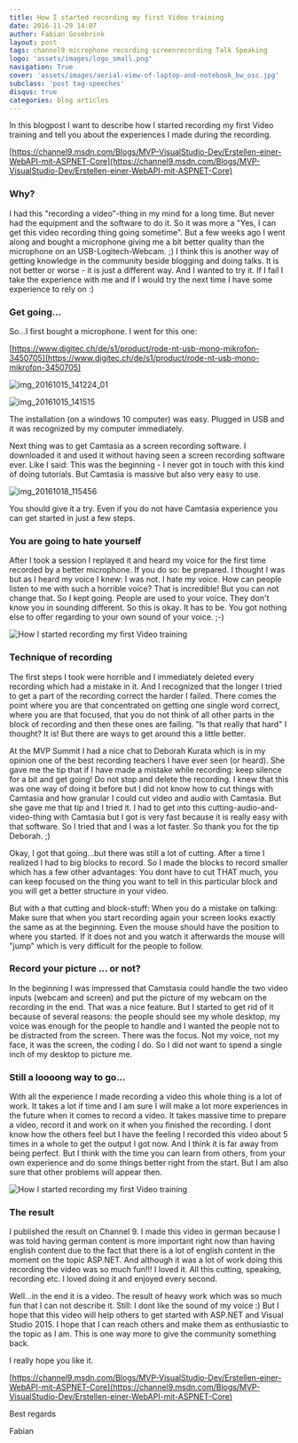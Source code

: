 ```yaml
---
title: How I started recording my first Video training
date: 2016-11-29 14:07
author: Fabian Gosebrink
layout: post
tags: channel9 microphone recording screenrecording Talk Speaking
logo: 'assets/images/logo_small.png'
navigation: True
cover: 'assets/images/aerial-view-of-laptop-and-notebook_bw_osc.jpg'
subclass: 'post tag-speeches'
disqus: true
categories: blog articles
---
```


In this blogpost I want to describe how I started recording my first Video training and tell you about the experiences I made during the recording.

[https://channel9.msdn.com/Blogs/MVP-VisualStudio-Dev/Erstellen-einer-WebAPI-mit-ASPNET-Core](https://channel9.msdn.com/Blogs/MVP-VisualStudio-Dev/Erstellen-einer-WebAPI-mit-ASPNET-Core)

### Why?

I had this "recording a video"-thing in my mind for a long time. But never had the equipment and the software to do it. So it was more a "Yes, I can get this video recording thing going sometime". But a few weeks ago I went along and bought a microphone giving me a bit better quality than the microphone on an USB-Logitech-Webcam. ;) I think this is another way of getting knowledge in the community beside blogging and doing talks. It is not better or worse - it is just a different way. And I wanted to try it. If I fail I take the experience with me and if I would try the next time I have some experience to rely on :)

### Get going...

So...I first bought a microphone. I went for this one:

[https://www.digitec.ch/de/s1/product/rode-nt-usb-mono-mikrofon-3450705](https://www.digitec.ch/de/s1/product/rode-nt-usb-mono-mikrofon-3450705)

![img_20161015_141224_01]({{site.baseurl}}assets/articles/wp-content/uploads/2016/11/IMG_20161015_141224_01-1024x576.jpg)

![img_20161015_141515]({{site.baseurl}}assets/articles/wp-content/uploads/2016/11/IMG_20161015_141515-e1480155685781-1024x576.jpg)

The installation (on a windows 10 computer) was easy. Plugged in USB and it was recognized by my computer immediately.

Next thing was to get Camtasia as a screen recording software. I downloaded it and used it without having seen a screen recording software ever. Like I said: This was the beginning - I never got in touch with this kind of doing tutorials. But Camtasia is massive but also very easy to use.

![img_20161018_115456]({{site.baseurl}}assets/articles/wp-content/uploads/2016/11/IMG_20161018_115456-1024x576.jpg)

You should give it a try. Even if you do not have Camtasia experience you can get started in just a few steps.

### You are going to hate yourself

After I took a session I replayed it and heard my voice for the first time recorded by a better microphone. If you do so: be prepared. I thought I was but as I heard my voice I knew: I was not. I hate my voice. How can people listen to me with such a horrible voice? That is incredible! But you can not change that. So I kept going. People are used to your voice. They don't know you in sounding different. So this is okay. It has to be. You got nothing else to offer regarding to your own sound of your voice. ;-)

![How I started recording my first Video training]({{site.baseurl}}assets/articles/wp-content/uploads/2016/11/IMG_20161015_150039-1024x576.jpg)

### Technique of recording

The first steps I took were horrible and I immediately deleted every recording which had a mistake in it. And I recognized that the longer I tried to get a part of the recording correct the harder I failed. There comes the point where you are that concentrated on getting one single word correct, where you are that focused, that you do not think of all other parts in the block of recording and then these ones are failing. "Is that really that hard" I thought? It is! But there are ways to get around this a little better.

At the MVP Summit I had a nice chat to Deborah Kurata which is in my opinion one of the best recording teachers I have ever seen (or heard). She gave me the tip that if I have made a mistake while recording: keep silence for a bit and get going! Do not stop and delete the recording. I knew that this was one way of doing it before but I did not know how to cut things with Camtasia and how granular I could cut video and audio with Camtasia. But she gave me that tip and I tried it. I had to get into this cutting-audio-and-video-thing with Camtasia but I got is very fast because it is really easy with that software. So I tried that and I was a lot faster. So thank you for the tip Deborah. ;)

Okay, I got that going...but there was still a lot of cutting. After a time I realized I had to big blocks to record. So I made the blocks to record smaller which has a few other advantages: You dont have to cut THAT much, you can keep focused on the thing you want to tell in this particular block and you will get a better structure in your video.

But with a that cutting and block-stuff: When you do a mistake on talking: Make sure that when you start recording again your screen looks exactly the same as at the beginning. Even the mouse should have the position to where you started. If it does not and you watch it afterwards the mouse will "jump" which is very difficult for the people to follow.

### Record your picture ... or not?

In the beginning I was impressed that Camstasia could handle the two video inputs (webcam and screen) and put the picture of my webcam on the recording in the end. That was a nice feature. But I started to get rid of it because of several reasons: the people should see my whole desktop, my voice was enough for the people to handle and I wanted the people not to be distracted from the screen. There was the focus. Not my voice, not my face, it was the screen, the coding I do. So I did not want to spend a single inch of my desktop to picture me.

### Still a loooong way to go...

With all the experience I made recording a video this whole thing is a lot of work. It takes a lot if time and I am sure I will make a lot more experiences in the future when it comes to record a video. It takes massive time to prepare a video, record it and work on it when you finished the recording. I dont know how the others feel but I have the feeling I recorded this video about 5 times in a whole to get the output I got now. And I think it is far away from being perfect. But I think with the time you can learn from others, from your own experience and do some things better right from the start. But I am also sure that other problems will appear then.

![How I started recording my first Video training]({{site.baseurl}}assets/articles/wp-content/uploads/2016/11/IMG_20161020_103819-1024x576.jpg)

### The result

I published the result on Channel 9. I made this video in german because I was told having german content is more important right now than having english content due to the fact that there is a lot of english content in the moment on the topic ASP.NET. And although it was a lot of work doing this recording the video was so much fun!!! I loved it. All this cutting, speaking, recording etc. I loved doing it and enjoyed every second.

Well...in the end it is a video. The result of heavy work which was so much fun that I can not describe it. Still: I dont like the sound of my voice :) But I hope that this video will help others to get started with ASP.NET and Visual Studio 2015. I hope that I can reach others and make them as enthusiastic to the topic as I am. This is one way more to give the community something back.

I really hope you like it.

[https://channel9.msdn.com/Blogs/MVP-VisualStudio-Dev/Erstellen-einer-WebAPI-mit-ASPNET-Core](https://channel9.msdn.com/Blogs/MVP-VisualStudio-Dev/Erstellen-einer-WebAPI-mit-ASPNET-Core)

Best regards

Fabian
